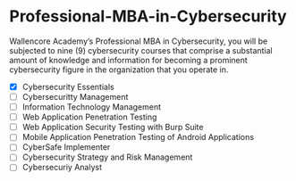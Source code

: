 # Professional-MBA-in-Cybersecurity
 Wallencore Academy’s Professional MBA in Cybersecurity, you will be subjected to nine (9) cybersecurity courses that comprise a substantial amount of knowledge and information for becoming a prominent cybersecurity figure in the organization that you operate in.


- [x] Cybersecurity Essentials
- [ ] Cybersecuritty Management
- [ ] Information Technology Management
- [ ] Web Application Penetration Testing
- [ ] Web Application Security Testing with Burp Suite
- [ ] Mobile Application Penetration Testing of Android Applications
- [ ] CyberSafe Implementer
- [ ] Cybersecurity Strategy and Risk Management
- [ ] Cybersecuriy Analyst
